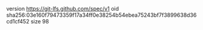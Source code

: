 version https://git-lfs.github.com/spec/v1
oid sha256:03e160f79473359f17a34ff0e38254b54ebea75243bf7f3899638d36cd1cf452
size 98
